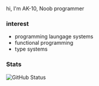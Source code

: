 hi, I'm AK-10, Noob programmer

### interest
- programming laungage systems
- functional programming
- type systems

### Stats

![GitHub Status](https://github-readme-stats.vercel.app/api?username=AK-10&count_private=true&show_icons=true)

<!-- this chart lies, cause of isucon... -->
<!-- my favorite lang is Rust! 🦀 -->
<!-- ![Top Langs](https://github-readme-stats.vercel.app/api/top-langs/?username=AK-10&hide=TSQL,perl) -->
<!--
**AK-10/AK-10** is a ✨ _special_ ✨ repository because its `README.md` (this file) appears on your GitHub profile.

Here are some ideas to get you started:

- 🔭 I’m currently working on ...
- 🌱 I’m currently learning ...
- 👯 I’m looking to collaborate on ...
- 🤔 I’m looking for help with ...
- 💬 Ask me about ...
- 📫 How to reach me: ...
- 😄 Pronouns: ...
- ⚡ Fun fact: ...
--> 
